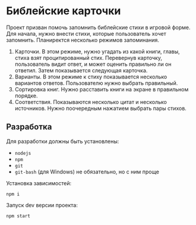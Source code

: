 # Библейские карточки

Проект призван помочь запомнить библейские стихи в игровой форме.
Для начала, нужно внести стихи, которые пользователь хочет запомнить.
Планиректся несколько режимов запоминания.
1. Карточки. В этом режиме, нужно угадать из какой книги, главы, стиха взят процитированный стих. Перевернув карточку, пользователь видит ответ, и может оценить правильно ли он ответил. Затем показывается следующая карточка.
2. Варианты. В этом режиме к стиху показывается несколько вариантов ответов. Пользователю нужно выбрать правильный.
3. Сортировка книг. Нужно расставить книги на экране в правильном порядке.
4. Соответствия. Показываются несколько цитат и несколько источников. Нужно поочередным нажатием выбрать пары стихов.

## Разработка

Для разработки должны быть установлены:

* `nodejs`
* `npm`
* `git`
* `git-bash` (для Windows) не обязательно, но с ним проще

Установка зависимостей:

```
npm i
```

Запуск dev версии проекта:

```
npm start
```